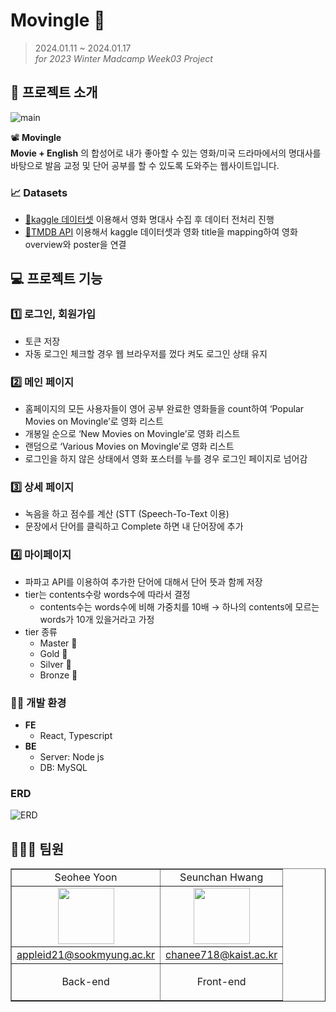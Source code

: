 # Movingle 🔡
> 2024.01.11 ~ 2024.01.17 <br />
*for 2023 Winter Madcamp Week03 Project* <br/>

## 📁 프로젝트 소개
![main](https://github.com/seohee0925/Scenglish_Server/assets/102652293/db5a6d00-664c-487c-b84e-990701a9dee0)

📽️ **Movingle** <br />
**Movie + English** 의 합성어로 내가 좋아할 수 있는 영화/미국 드라마에서의 명대사를 바탕으로 발음 교정 및 단어 공부를 할 수 있도록 도와주는 웹사이트입니다.


### 📈 Datasets

- [🔗kaggle 데이터셋](https://www.kaggle.com/datasets/aliasgary/classic-movie-and-tv-quotes-memorable-lines) 이용해서 영화 명대사 수집 후 데이터 전처리 진행
- [🔗TMDB API](https://www.themoviedb.org/?language=ko) 이용해서 kaggle 데이터셋과 영화 title을 mapping하여 영화 overview와 poster을 연결

## 💻 프로젝트 기능
### 1️⃣ 로그인, 회원가입

- 토큰 저장
- 자동 로그인 체크할 경우 웹 브라우저를 껐다 켜도 로그인 상태 유지

### 2️⃣ 메인 페이지

- 홈페이지의 모든 사용자들이 영어 공부 완료한 영화들을 count하여 ‘Popular Movies on Movingle’로 영화 리스트
- 개봉일 순으로 ‘New Movies on Movingle’로 영화 리스트
- 랜덤으로 ‘Various Movies on Movingle’로 영화 리스트
- 로그인을 하지 않은 상태에서 영화 포스터를 누를 경우 로그인 페이지로 넘어감

### 3️⃣ 상세 페이지

- 녹음을 하고 점수를 계산 (STT (Speech-To-Text 이용)
- 문장에서 단어를 클릭하고 Complete 하면 내 단어장에 추가

### 4️⃣ 마이페이지

- 파파고 API를 이용하여 추가한 단어에 대해서 단어 뜻과 함께 저장
- tier는 contents수랑 words수에 따라서 결정
    - contents수는 words수에 비해 가중치를 10배 → 하나의 contents에 모르는 words가 10개 있을거라고 가정
- tier 종류
    - Master 🏅
    - Gold 🥇
    - Silver 🥈
    - Bronze  🥉

### 👩‍💻 개발 환경

- **FE**
    - React, Typescript
- **BE**
    - Server: Node js
    - DB: MySQL
    

### ERD
![ERD](https://github.com/seohee0925/Scenglish_Server/assets/102652293/53f2cc52-3abb-4a0d-a361-1b3d085fab5b)

## 🧑‍🤝‍🧑 팀원
<table border="" cellspacing="0" cellpadding="0" width="100%">
 <tr width="100%">
  <td align="center">Seohee Yoon</a></td>
  <td align="center">Seunchan Hwang</a></td>
 </tr>
 <tr>
  <td  align="center"><a href="mailto:appleid21@sookmyung.ac.kr"><img src="https://github.com/seohee0925/Scenglish_Server/assets/102652293/0609d0e9-9f88-435f-9f77-c92e215876c4" border="0" width="90px"></a></td>
  <td  align="center"><a href="mailto:chanee718@kaist.ac.kr"><img src="https://github.com/seohee0925/Scenglish_Server/assets/102652293/83c7a067-5e8d-4ad4-843c-191ab19aef44" border="0" width="90px"></a></td>
 </tr>
 <tr width="100%">
  <td  align="center"><a href="mailto:appleid21@sookmyung.ac.kr">appleid21@sookmyung.ac.kr</a></td>
  <td  align="center"><a href="mailto:chanee718@kaist.ac.kr">chanee718@kaist.ac.kr</a></td>
 </tr>
 <tr width="100%">
       <td  align="center"><p>Back-end</p></td>
       <td  align="center"><p>Front-end</p></td>
     </tr>
  </table>

